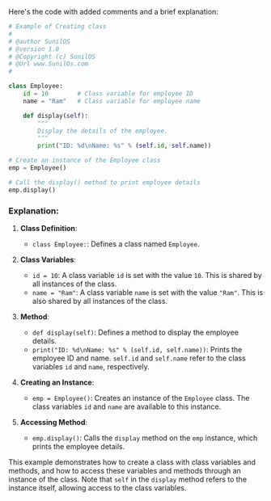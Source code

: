 Here's the code with added comments and a brief explanation:

```python
# Example of Creating class 
#
# @author SunilOS  
# @version 1.0
# @Copyright (c) SunilOS  
# @Url www.SunilOs.com
# 

class Employee:
    id = 10        # Class variable for employee ID
    name = "Ram"   # Class variable for employee name

    def display(self):
        """
        Display the details of the employee.
        """
        print("ID: %d\nName: %s" % (self.id, self.name))

# Create an instance of the Employee class
emp = Employee()

# Call the display() method to print employee details
emp.display()
```

### Explanation:

1. **Class Definition**:
   - `class Employee:`: Defines a class named `Employee`.

2. **Class Variables**:
   - `id = 10`: A class variable `id` is set with the value `10`. This is shared by all instances of the class.
   - `name = "Ram"`: A class variable `name` is set with the value `"Ram"`. This is also shared by all instances of the class.

3. **Method**:
   - `def display(self)`: Defines a method to display the employee details.
   - `print("ID: %d\nName: %s" % (self.id, self.name))`: Prints the employee ID and name. `self.id` and `self.name` refer to the class variables `id` and `name`, respectively.

4. **Creating an Instance**:
   - `emp = Employee()`: Creates an instance of the `Employee` class. The class variables `id` and `name` are available to this instance.

5. **Accessing Method**:
   - `emp.display()`: Calls the `display` method on the `emp` instance, which prints the employee details.

This example demonstrates how to create a class with class variables and methods, and how to access these variables and methods through an instance of the class. Note that `self` in the `display` method refers to the instance itself, allowing access to the class variables.